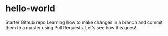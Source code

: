 # hello-world
Starter Github repo
Learning how to make changes in a branch and commit them to a master using Pull Requests. 
Let's see how this goes!
